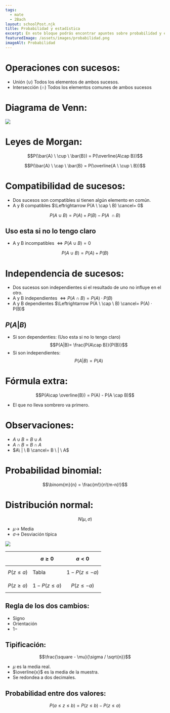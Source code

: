 ```yaml
---
tags:
  - mate
  - 2Bach
layout: schoolPost.njk
title: Probabilidad y estadística
excerpt: En este bloque podrás encontrar apuntes sobre probabilidad y estadística de 2º de bachillerato.
featuredImage: /assets/images/probabilidad.png
imageAlt: Probabilidad
---
```


# Operaciones con sucesos:
- Unión $(\cup)$ Todos los elementos de ambos sucesos.
- Intersección $(\cap)$ Todos los elementos comunes de ambos sucesos

# Diagrama de Venn:
![](/assets/images/20220323213834.png)

# Leyes de Morgan:
$$P(\bar{A} \ \cup \  \bar{B}) = P(\overline{A\cap B})$$

$$P(\bar{A} \ \cap \ \bar{B} = P(\overline{A \ \cup \ B})$$

# Compatibilidad de sucesos:
- Dos sucesos son compatibles si tienen algún elemento en común.
- A y B compatibles $\Leftrightarrow P(A \ \cap \ B) \cancel= 0$

$$P(A \ \cup \ B) = P(A) + P(B) - P(A \ \cap B)$$

## Uso esta si no lo tengo claro
- A y B incompatibles $\Leftrightarrow P(A \ \cup \ B) = 0$

$$P(A \ \cup \ B) = P(A) +P(B)$$

# Independencia de sucesos:
- Dos sucesos son independientes si el resultado de uno no influye en el otro.
- A y B independientes $\Leftrightarrow P(A \ \cap \ B) = P(A) · P(B)$
- A y B dependientes $\Leftrightarrow P(A \ \cap \ B) \cancel= P(A) · P(B)$

## $P(A|B)$
- Si son dependenties: (Uso esta si no lo tengo claro)
$$P(A|B)= \frac{P(A\cap B)}{P(B)}$$
- Si son independientes:
$$P(A|B)=P(A)$$

# Fórmula extra:
$$P(A\cap \overline{B}) = P(A) - P(A \cap B)$$
- El que no lleva sombrero va primero.

# Observaciones:
- $A \cup B = B \cup A$
- $A \cap B = B \cap A$
- $A\ | \ B \cancel= B \  | \ A$

# Probabilidad binomial:
$$\binom{m}{n} = \frac{m!}{n!(m-n)!}$$

# Distribución normal:
$$N(\mu, \sigma)$$
- $\mu \rightarrow$ Media
- $\sigma \rightarrow$ Desviación típica

![](/assets/images/8D2A8F62-AFE9-4D77-9239-DABC28076254.png)

|| $$a\geqslant0$$ | $$a<0$$ |
|------|-------| ------|
| $$P(z\leqslant a)$$  | Tabla| $$1-P(z\leqslant -a)$$ |
| $$P(z\geqslant a)$$ | $$1-P(z \leqslant a)$$ | $$P(z\leqslant -a)$$ |
## Regla de los dos cambios:
- Signo
- Orientación
- $1-$

## Tipificación:
$$\frac{\square - \mu}{\sigma / \sqrt{n}}$$
- $\mu$ es la media real.
- $\overline{x}$ es la media de la muestra.
- Se redondea a dos decimales.

## Probabilidad entre dos valores:
$$P(a \leqslant z \leqslant b) = P(z \leqslant b) - P(z \leqslant a)$$